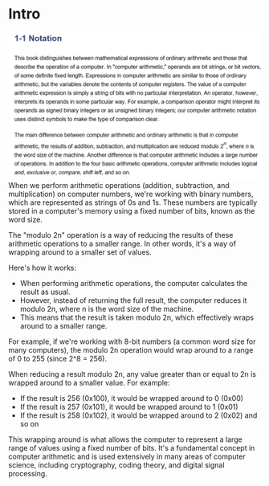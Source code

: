 # Intro
![alt text](image.png)
When we perform arithmetic operations (addition, subtraction, and multiplication) on computer numbers, we're working with binary numbers, which are represented as strings of 0s and 1s. These numbers are typically stored in a computer's memory using a fixed number of bits, known as the word size.

The "modulo 2n" operation is a way of reducing the results of these arithmetic operations to a smaller range. In other words, it's a way of wrapping around to a smaller set of values.

Here's how it works:

* When performing arithmetic operations, the computer calculates the result as usual.
* However, instead of returning the full result, the computer reduces it modulo 2n, where n is the word size of the machine.
* This means that the result is taken modulo 2n, which effectively wraps around to a smaller range.

For example, if we're working with 8-bit numbers (a common word size for many computers), the modulo 2n operation would wrap around to a range of 0 to 255 (since 2^8 = 256).

When reducing a result modulo 2n, any value greater than or equal to 2n is wrapped around to a smaller value. For example:

* If the result is 256 (0x100), it would be wrapped around to 0 (0x00)
* If the result is 257 (0x101), it would be wrapped around to 1 (0x01)
* If the result is 258 (0x102), it would be wrapped around to 2 (0x02) and so on

This wrapping around is what allows the computer to represent a large range of values using a fixed number of bits. It's a fundamental concept in computer arithmetic and is used extensively in many areas of computer science, including cryptography, coding theory, and digital signal processing.

